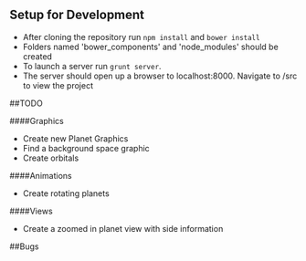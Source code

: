 ## Setup for Development

* After cloning the repository run `npm install` and `bower install`
* Folders named 'bower_components' and 'node_modules' should be created
* To launch a server run `grunt server`.
* The server should open up a browser to localhost:8000. Navigate to /src to view the project


##TODO

####Graphics

* Create new Planet Graphics
* Find a background space graphic
* Create orbitals

####Animations
* Create rotating planets

####Views
* Create a zoomed in planet view with side information

##Bugs